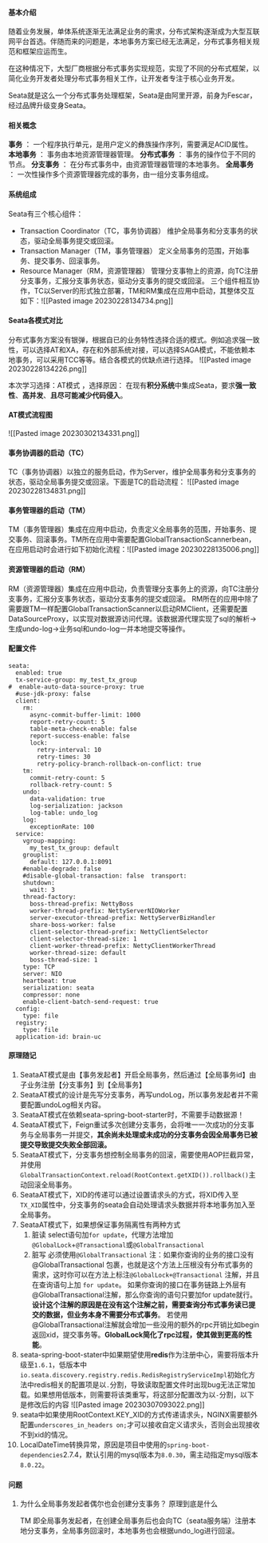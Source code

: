 #### 基本介绍
随着业务发展，单体系统逐渐无法满足业务的需求，分布式架构逐渐成为大型互联网平台首选。伴随而来的问题是，本地事务方案已经无法满足，分布式事务相关规范和框架应运而生。

在这种情况下，大型厂商根据分布式事务实现规范，实现了不同的分布式框架，以简化业务开发者处理分布式事务相关工作，让开发者专注于核心业务开发。

Seata就是这么一个分布式事务处理框架，Seata是由阿里开源，前身为Fescar，经过品牌升级变身Seata。

#### 相关概念
**事务** ： 一个程序执行单元，是用户定义的彝族操作序列，需要满足ACID属性。
**本地事务** ： 事务由本地资源管理器管理。
**分布式事务** ： 事务的操作位于不同的节点。
**分支事务** ： 在分布式事务中，由资源管理器管理的本地事务。
**全局事务** ： 一次性操作多个资源管理器完成的事务，由一组分支事务组成。

#### 系统组成
Seata有三个核心组件：
- Transaction Coordinator（TC，事务协调器）
	维护全局事务和分支事务的状态，驱动全局事务提交或回滚。
- Transaction Manager（TM，事务管理器）
	定义全局事务的范围，开始事务、提交事务、回滚事务。
- Resource Manager（RM，资源管理器）
	管理分支事物上的资源，向TC注册分支事务，汇报分支事务状态，驱动分支事务的提交或回滚。
三个组件相互协作，TC以Server的形式独立部署，TM和RM集成在应用中启动，其整体交互如下：![[Pasted image 20230228134734.png]]

#### Seata各模式对比
分布式事务方案没有银弹，根据自已的业务特性选择合适的模式。例如追求强一致性，可以选择AT和XA，存在和外部系统对接，可以选择SAGA模式，不能依赖本地事务，可以采用TCC等等。结合各模式的优缺点进行选择。
![[Pasted image 20230228134226.png]]

本次学习选择：AT模式 ，选择原因： 在现有**积分系统**中集成Seata，要求**强一致性**、**高并发**、**且尽可能减少代码侵入**。

#### AT模式流程图
![[Pasted image 20230302134331.png]]

#### 事务协调器的启动（TC）
TC（事务协调器）以独立的服务启动，作为Server，维护全局事务和分支事务的状态，驱动全局事务提交或回滚。下面是TC的启动流程：
![[Pasted image 20230228134831.png]]

#### 事务管理器的启动（TM）
TM（事务管理器）集成在应用中启动，负责定义全局事务的范围，开始事务、提交事务、回滚事务。TM所在应用中需要配置GlobalTransactionScannerbean，在应用启动时会进行如下初始化流程：![[Pasted image 20230228135006.png]]

#### 资源管理器的启动（RM）
RM（资源管理器）集成在应用中启动，负责管理分支事务上的资源，向TC注册分支事务，汇报分支事务状态，驱动分支事务的提交或回滚。
RM所在的应用中除了需要跟TM一样配置GlobalTransactionScanner以启动RMClient，还需要配置DataSourceProxy，以实现对数据源访问代理。该数据源代理实现了sql的解析→生成undo-log→业务sql和undo-log一并本地提交等操作。

#### 配置文件

````
seata:  
  enabled: true  
  tx-service-group: my_test_tx_group  
#  enable-auto-data-source-proxy: true  
  #use-jdk-proxy: false  
  client:  
    rm:  
      async-commit-buffer-limit: 1000  
      report-retry-count: 5  
      table-meta-check-enable: false  
      report-success-enable: false  
      lock:  
        retry-interval: 10  
        retry-times: 30  
        retry-policy-branch-rollback-on-conflict: true  
    tm:  
      commit-retry-count: 5  
      rollback-retry-count: 5  
    undo:  
      data-validation: true  
      log-serialization: jackson  
      log-table: undo_log  
    log:  
      exceptionRate: 100  
  service:  
    vgroup-mapping:  
      my_test_tx_group: default  
    grouplist:  
      default: 127.0.0.1:8091  
    #enable-degrade: false  
    #disable-global-transaction: false  transport:  
    shutdown:  
      wait: 3  
    thread-factory:  
      boss-thread-prefix: NettyBoss  
      worker-thread-prefix: NettyServerNIOWorker  
      server-executor-thread-prefix: NettyServerBizHandler  
      share-boss-worker: false  
      client-selector-thread-prefix: NettyClientSelector  
      client-selector-thread-size: 1  
      client-worker-thread-prefix: NettyClientWorkerThread  
      worker-thread-size: default  
      boss-thread-size: 1  
    type: TCP  
    server: NIO  
    heartbeat: true  
    serialization: seata  
    compressor: none  
    enable-client-batch-send-request: true  
  config:  
    type: file  
  registry:  
    type: file  
  application-id: brain-uc
````


#### 原理随记
1. SeataAT模式是由【事务发起者】开启全局事务，然后通过【全局事务id】由子业务注册【分支事务】到【全局事务】
2. SeataAT模式的设计是先写分支事务，再写undoLog，所以事务发起者并不需要配置undoLog相关内容。
3. SeataAT模式在依赖seata-spring-boot-starter时，不需要手动数据源！
4. SeataAT模式下，Feign重试多次创建分支事务，会将唯一一次成功的分支事务与全局事务一并提交，**其余尚未处理或未成功的分支事务会因全局事务已被提交导致提交失败全部回滚。**
5. SeataAT模式下，分支事务想控制全局事务的回滚，需要使用AOP拦截异常，并使用`GlobalTransactionContext.reload(RootContext.getXID()).rollback()`主动回滚全局事务。
6. SeataAT模式下，XID的传递可以通过设置请求头的方式，将XID传入至`TX_XID`属性中，分支事务的seata会自动处理请求头数据并将本地事务加入至全局事务。
7. SeataAT模式下，如果想保证事务隔离性有两种方式
	1. 脏读 select语句加`for update`，代理方法增加`@GlobalLock`+`@Transactional`或`@GlobalTransactional`
	2. 脏写 必须使用`@GlobalTransactional`
		注：如果你查询的业务的接口没有@GlobalTransactional 包裹，也就是这个方法上压根没有分布式事务的需求，这时你可以在方法上标注`@GlobalLock+@Transactional` 注解，并且在查询语句上加 `for update`。 如果你查询的接口在事务链路上外层有@GlobalTransactional注解，那么你查询的语句只要加for update就行。**设计这个注解的原因是在没有这个注解之前，需要查询分布式事务读已提交的数据，但业务本身不需要分布式事务**。 若使用@GlobalTransactional注解就会增加一些没用的额外的rpc开销比如begin 返回xid，提交事务等。**GlobalLock简化了rpc过程，使其做到更高的性能**。
8. seata-spring-boot-stater中如果期望使用**redis**作为注册中心，需要将版本升级至`1.6.1`，低版本中`io.seata.discovery.registry.redis.RedisRegistryServiceImpl`初始化方法中redis相关的配置项是以`.`分割，导致读取配置文件时出现bug无法正常加载。如果想用低版本，则需要将该类重写，将这部分配置改为以`-`分割，以下是修改后的内容
		![[Pasted image 20230307093022.png]]
9. seata中如果使用RootContext.KEY_XID的方式传递请求头，NGINX需要额外配置`underscores_in_headers on;`才可以接收自定义请求头，否则会出现接收不到xid的情况。
10. LocalDateTime转换异常，原因是项目中使用的`spring-boot-dependencies`2.7.4，默认引用的mysql版本为`8.0.30`，需主动指定mysql版本`8.0.22`。
#### 问题
1. 为什么全局事务发起者偶尔也会创建分支事务？ 原理到底是什么
	
	TM 即全局事务发起者，在创建全局事务后也会向TC（seata服务端）注册本地分支事务，全局事务回滚时，本地事务也会根据undo_log进行回滚。